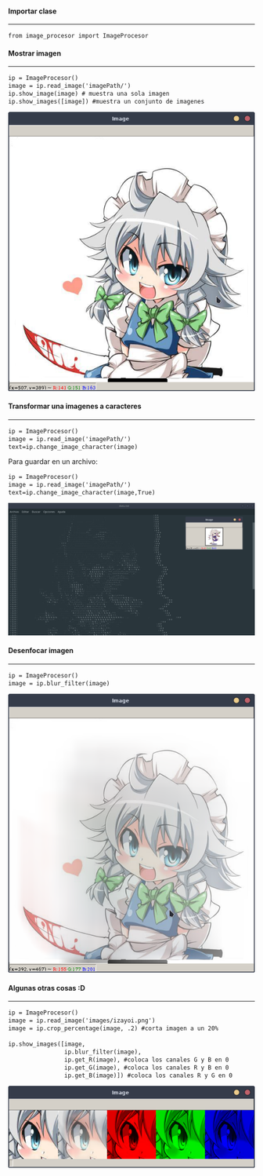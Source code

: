 #### Importar clase

---
~~~
from image_procesor import ImageProcesor
~~~

#### Mostrar imagen

---

~~~
ip = ImageProcesor()
image = ip.read_image('imagePath/')
ip.show_image(image) # muestra una sola imagen
ip.show_images([image]) #muestra un conjunto de imagenes
~~~

![imagen 1](src/images/Captura%20de%20pantalla_2020-06-20_08-48-56.png)

#### Transformar una imagenes a caracteres

---

~~~
ip = ImageProcesor()
image = ip.read_image('imagePath/')
text=ip.change_image_character(image)
~~~

Para guardar en un archivo:

~~~
ip = ImageProcesor()
image = ip.read_image('imagePath/')
text=ip.change_image_character(image,True)
~~~

![imagen 1](src/images/Captura%20de%20pantalla_2020-06-18_21-33-39.png)

#### Desenfocar imagen

---

~~~
ip = ImageProcesor()
image = ip.blur_filter(image)
~~~


![imagen 1](src/images/Captura%20de%20pantalla_2020-06-19_09-53-08.png)

#### Algunas otras cosas :D

---

~~~
ip = ImageProcesor()
image = ip.read_image('images/izayoi.png')
image = ip.crop_percentage(image, .2) #corta imagen a un 20%

ip.show_images([image,
                ip.blur_filter(image), 
                ip.get_R(image), #coloca los canales G y B en 0
                ip.get_G(image), #coloca los canales R y B en 0
                ip.get_B(image)]) #coloca los canales R y G en 0
~~~

![imagen 1](src/images/Captura%20de%20pantalla_2020-06-20_08-33-56.png)
